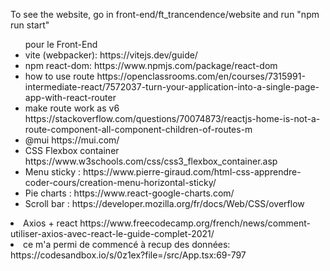 <div>
	<p>To see the website, go in front-end/ft_trancendence/website and run "npm run start"</p>
	<ul>pour le Front-End
		<li>vite (webpacker): https://vitejs.dev/guide/</li>
		<li>npm react-dom: https://www.npmjs.com/package/react-dom</li>
		<li>how to use route https://openclassrooms.com/en/courses/7315991-intermediate-react/7572037-turn-your-application-into-a-single-page-app-with-react-router</li>
		<li>make route work as v6 https://stackoverflow.com/questions/70074873/reactjs-home-is-not-a-route-component-all-component-children-of-routes-m</li>
		<li>@mui https://mui.com/</li>
		<li>CSS Flexbox container https://www.w3schools.com/css/css3_flexbox_container.asp</li>
		<li> Menu sticky : https://www.pierre-giraud.com/html-css-apprendre-coder-cours/creation-menu-horizontal-sticky/</li>
		<li>Pie charts : https://www.react-google-charts.com/</li>
		<li>Scroll bar : https://developer.mozilla.org/fr/docs/Web/CSS/overflow</li>
	</ul>
	<li>Axios + react https://www.freecodecamp.org/french/news/comment-utiliser-axios-avec-react-le-guide-complet-2021/</li>
	<li>ce m'a permi de commencé à recup des données: https://codesandbox.io/s/0z1ex?file=/src/App.tsx:69-797</li>
</div>